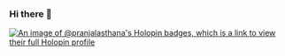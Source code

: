 ### Hi there 👋

[![An image of @pranjalasthana's Holopin badges, which is a link to view their full Holopin profile](https://holopin.me/pranjalasthana)](https://holopin.io/@pranjalasthana)
<!--
**PranjalAsthana/PranjalAsthana** is a ✨ _special_ ✨ repository because its `README.md` (this file) appears on your GitHub profile.

Here are some ideas to get you started:

- 🔭 I’m currently working on ...
- 🌱 I’m currently learning ...
- 👯 I’m looking to collaborate on ...
- 🤔 I’m looking for help with ...
- 💬 Ask me about ...
- 📫 How to reach me: ...
- 😄 Pronouns: ...
- ⚡ Fun fact: ...
-->
